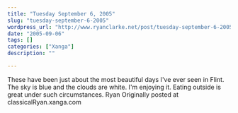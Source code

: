 ```yaml
---
title: "Tuesday September 6, 2005"
slug: "tuesday-september-6-2005"
wordpress_url: "http://www.ryanclarke.net/post/tuesday-september-6-2005/"
date: "2005-09-06"
tags: []
categories: ["Xanga"]
description: ""

---
```


These have been just about the most beautiful days I've ever seen in Flint. The sky is blue and the clouds are white. I'm enjoying it. Eating outside is great under such circumstances.
 Ryan
Originally posted at classicalRyan.xanga.com
